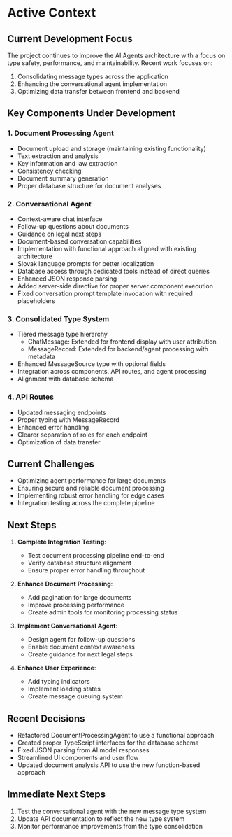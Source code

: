 # Active Context

## Current Development Focus

The project continues to improve the AI Agents architecture with a focus on type safety, performance, and maintainability. Recent work focuses on:

1. Consolidating message types across the application
2. Enhancing the conversational agent implementation 
3. Optimizing data transfer between frontend and backend


## Key Components Under Development

### 1. Document Processing Agent
- Document upload and storage (maintaining existing functionality)
- Text extraction and analysis
- Key information and law extraction 
- Consistency checking
- Document summary generation
- Proper database structure for document analyses

### 2. Conversational Agent
- Context-aware chat interface
- Follow-up questions about documents
- Guidance on legal next steps
- Document-based conversation capabilities
- Implementation with functional approach aligned with existing architecture
- Slovak language prompts for better localization
- Database access through dedicated tools instead of direct queries
- Enhanced JSON response parsing
- Added server-side directive for proper server component execution
- Fixed conversation prompt template invocation with required placeholders

### 3. Consolidated Type System
- Tiered message type hierarchy
  - ChatMessage: Extended for frontend display with user attribution
  - MessageRecord: Extended for backend/agent processing with metadata
- Enhanced MessageSource type with optional fields
- Integration across components, API routes, and agent processing
- Alignment with database schema

### 4. API Routes
- Updated messaging endpoints
- Proper typing with MessageRecord
- Enhanced error handling
- Clearer separation of roles for each endpoint
- Optimization of data transfer

## Current Challenges

- Optimizing agent performance for large documents
- Ensuring secure and reliable document processing
- Implementing robust error handling for edge cases
- Integration testing across the complete pipeline

## Next Steps

1. **Complete Integration Testing**:
   - Test document processing pipeline end-to-end
   - Verify database structure alignment
   - Ensure proper error handling throughout

2. **Enhance Document Processing**:
   - Add pagination for large documents
   - Improve processing performance
   - Create admin tools for monitoring processing status

3. **Implement Conversational Agent**:
   - Design agent for follow-up questions
   - Enable document context awareness
   - Create guidance for next legal steps
   
4. **Enhance User Experience**:
   - Add typing indicators
   - Implement loading states
   - Create message queuing system

## Recent Decisions

- Refactored DocumentProcessingAgent to use a functional approach
- Created proper TypeScript interfaces for the database schema
- Fixed JSON parsing from AI model responses
- Streamlined UI components and user flow
- Updated document analysis API to use the new function-based approach

## Immediate Next Steps

1. Test the conversational agent with the new message type system
2. Update API documentation to reflect the new type system
3. Monitor performance improvements from the type consolidation
